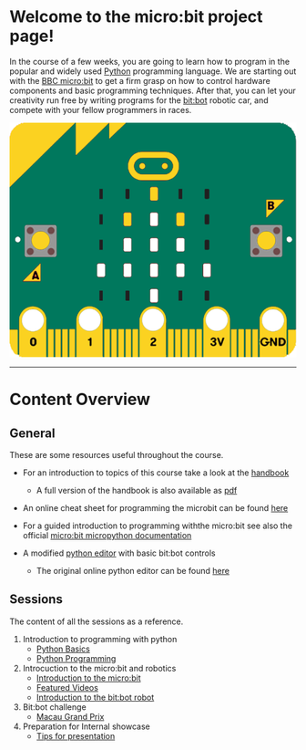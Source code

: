 # Welcome to the micro:bit project page!

In the course of a few weeks, you are going to learn how to program in the
popular and widely used [Python](https://www.python.org/) programming language.
We are starting out with the [BBC micro:bit](https://microbit.org/) to get a
firm grasp on how to control hardware components and basic programming
techniques. After that, you can let your creativity run free by writing
programs for the [bit:bot](https://4tronix.co.uk/blog/?p=1490) robotic car,
and compete with your fellow programmers in races.

![macau coloru micro:bit](/img/macau-color-microbit.png)

* * *

# [](#conent-overview)Content Overview

## [](#general)General
These are some resources useful throughout the course.

- For an introduction to topics of this course take a look at the [handbook](handbook)
    - A full version of the handbook is also available as [pdf](handbook-full.pdf)

- An online cheat sheet for programming the microbit can be found
[here](https://microbit-playground.co.uk/cheat-sheet/)

- For a guided introduction to programming withthe micro:bit see also the official
[micro:bit micropython documentation](https://microbit-micropython.readthedocs.io)

- A modified [python editor](/editor/editor.html) with basic bit:bot controls
    - The original online python editor can be found [here](http://python.microbit.org/editor.html)

## [](#sessions)Sessions
The content of all the sessions as a reference.

1. Introduction to programming with python
    - [Python Basics](session_1/python-basics)
    - [Python Programming](session_1/python-programming)
2. Introcuction to the micro:bit and robotics
    - [Introduction to the micro:bit](session_2/microbit-intro)
    - [Featured Videos](session_2/featured-videos)
    - [Introduction to the bit:bot robot](session_2/bitbot-intro)
3. Bit:bot challenge
    - [Macau Grand Prix](session_3/challenge-macau-grand-prix)
4. Preparation for Internal showcase
    - [Tips for presentation](session_5/presentation-tips)
